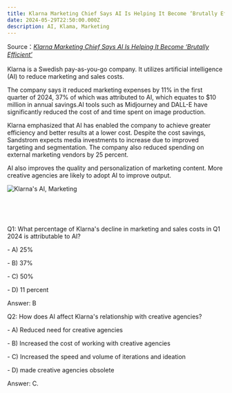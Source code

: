 ```yaml
---
title: Klarna Marketing Chief Says AI Is Helping It Become ‘Brutally Efficient’
date: 2024-05-29T22:50:00.000Z
description: AI, Klama, Marketing
---
```

Source：*[Klarna Marketing Chief Says AI Is Helping It Become ‘Brutally Efficient’ ](https://www.wsj.com/articles/klarna-marketing-chief-says-ai-is-helping-it-become-brutally-efficient-4ad388d3)*\
\
Klarna is a Swedish pay-as-you-go company. It utilizes artificial intelligence (AI) to reduce marketing and sales costs.

The company says it reduced marketing expenses by 11% in the first quarter of 2024, 37% of which was attributed to AI, which equates to $10 million in annual savings.AI tools such as Midjourney and DALL-E have significantly reduced the cost of and time spent on image production.

Klarna emphasized that AI has enabled the company to achieve greater efficiency and better results at a lower cost. Despite the cost savings, Sandstrom expects media investments to increase due to improved targeting and segmentation. The company also reduced spending on external marketing vendors by 25 percent.

AI also improves the quality and personalization of marketing content. More creative agencies are likely to adopt AI to improve output.

![Klarna's AI, Marketing](/img/klarna‘s-ai.png "AI is helping the financial technology company do more in less time")

![]()

![]()

\
\
⁤Q1: What percentage of Klarna's decline in marketing and sales costs in Q1 2024 is attributable to AI? ⁤

⁤- A) 25% ⁤

⁤- B) 37% ⁤

⁤- C) 50% ⁤

⁤- D) 11 percent ⁤

⁤Answer: B ⁤



⁤Q2: How does AI affect Klarna's relationship with creative agencies? ⁤

⁤- A) Reduced need for creative agencies ⁤

⁤- B) Increased the cost of working with creative agencies ⁤

⁤- C) Increased the speed and volume of iterations and ideation ⁤

⁤- D) made creative agencies obsolete ⁤

⁤Answer: C.
